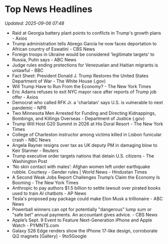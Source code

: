 # Top News Headlines

_Updated: 2025-09-06 07:48_

- Raid at Georgia battery plant points to conflicts in Trump's growth plans - Axios
- Trump administration tells Abrego Garcia he now faces deportation to African country of Eswatini - CBS News
- Foreign troops in Ukraine would be considered 'legitimate targets' to Russia, Putin says - ABC News
- Judge rules ending protections for Venezuelan and Haitian migrants is unlawful - BBC
- Fact Sheet: President Donald J. Trump Restores the United States Department of War - The White House (.gov)
- Will Trump Have to Run From the Economy? - The New York Times
- Eric Adams refuses to exit NYC mayor race after reports of Trump job offer - Axios
- Democrat who called RFK Jr. a 'charlatan' says U.S. is vulnerable to next pandemic - NPR
- Two Minnesota Men Arrested for Funding and Directing Kidnappings, Bombings, and Killings Overseas - Department of Justice (.gov)
- Trump Will Host G20 Summit in 2026 at His Doral Resort - The New York Times
- College of Charleston instructor among victims killed in Lisbon funicular crash - NBC News
- Angela Rayner resigns over tax as UK deputy PM in damaging blow to Keir Starmer - Reuters
- Trump executive order targets nations that detain U.S. citizens - The Washington Post
- ‘No skin contact with males’: Afghan women left under earthquake rubble. Courtesy - Gender rules | World News - Hindustan Times
- A Second Weak Jobs Report Challenges Trump’s Claim the Economy Is Booming - The New York Times
- Anthropic to pay authors $1.5 billion to settle lawsuit over pirated books used to train AI chatbots - AP News
- Tesla's proposed pay package could make Elon Musk a trillionaire - ABC News
- Powerball winners can opt for potentially "dangerous" lump sum or "safe bet" annual payments. An accountant gives advice. - CBS News
- Apple’s Sept. 9 Event to Feature Next-Generation iPhone and Apple Watch - PYMNTS.com
- Galaxy S26 Edge renders show the iPhone 17-like design, corroborate Qi2 magnets [Gallery] - 9to5Google